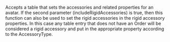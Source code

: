 Accepts a table that sets the accessories and related properties for an avatar. If the second parameter (includeRigidAccessories) is true, then this function can also be used to set the rigid accessories in the rigid accessory properties. In this case any table entry that does not have an Order will be considered a rigid accessory and put in the appropriate property according to the AccessoryType.